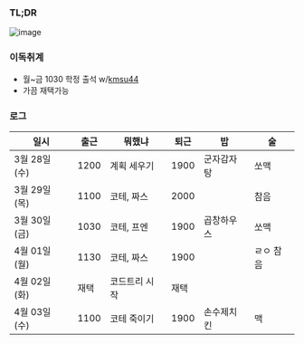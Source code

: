 ### TL;DR

![image](https://github.com/luciancah/TIL/assets/8311335/bb149f9a-0270-49f0-b0c1-810e65842895)

### 이독취계
- 월~금 1030 학정 출석 w/[kmsu44](https://github.com/kmsu44)
- 가끔 재택가능

### 로그
| 일시         | 출근   | 뭐했냐    | 퇴근   | 밥    | 술  |
|------------|------|--------|------|------|----|
| 3월 28일 (수) | 1200 | 계획 세우기 | 1900 | 군자감자탕   | 쏘맥 |
| 3월 29일 (목) | 1100 | 코테, 짜스 | 2000 |      | 참음 |
| 3월 30일 (금) | 1030 | 코테, 프엔 | 1900 | 곱창하우스 | 쏘맥 |
| 4월 01일 (월) | 1130 | 코테, 짜스 | 1900 |  | ㄹㅇ 참음 |
| 4월 02일 (화) | 재택 | 코드트리 시작 | 재택 |  |  |
| 4월 03일 (수) | 1100 | 코테 죽이기 | 1900 | 손수제치킨 | 맥 |
